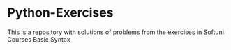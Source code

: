 # Python-Exercises
This is a repository with solutions of problems from the exercises in Softuni Courses
Basic Syntax